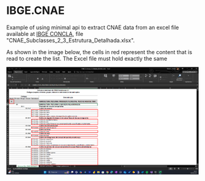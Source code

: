 # IBGE.CNAE

Example of using minimal api to extract CNAE data from an excel file available at [IBGE CONCLA](https://concla.ibge.gov.br/classificacoes/download-concla.html), file "CNAE_Subclasses_2_3_Estrutura_Detalhada.xlsx".

As shown in the image below, the cells in red represent the content that is read to create the list. The Excel file must hold exactly the same

![excel-read-cells](/Docs/Images/excel-read-cells.png)